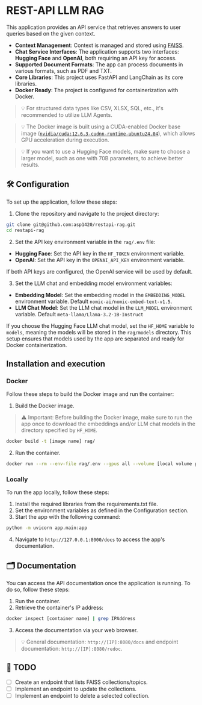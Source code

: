 # REST-API LLM RAG

This application provides an API service that retrieves answers to user queries based on the given context.

- **Context Management**: Context is managed and stored using [FAISS](https://github.com/facebookresearch/faiss).
- **Chat Service Interfaces**: The application supports two interfaces: **Hugging Face** and **OpenAI**, both requiring an API key for access.
- **Supported Document Formats**: The app can process documents in various formats, such as PDF and TXT.
- **Core Libraries**: This project uses FastAPI and LangChain as its core libraries.
- **Docker Ready**: The project is configured for containerization with Docker.

> 💡 For structured data types like CSV, XLSX, SQL, etc., it's recommended to utilize LLM Agents.

> 💡 The Docker image is built using a CUDA-enabled Docker base image ([`nvidia/cuda:12.6.3-cudnn-runtime-ubuntu24.04`](https://hub.docker.com/layers/nvidia/cuda/12.6.3-cudnn-runtime-ubuntu24.04/images/sha256-23debbe74125dc84df96df79cff42079b3b15265c27140714fd27b5aa718faa4)), which allows GPU acceleration during execution.

> 💡 If you want to use a Hugging Face models, make sure to choose a larger model, such as one with 70B parameters, to achieve better results.

## 🛠️ Configuration

To set up the application, follow these steps:

1. Clone the repository and navigate to the project directory:
```bash
git clone git@github.com:asp1420/restapi-rag.git
cd restapi-rag
```

2. Set the API key environment variable in the `rag/.env` file:

- **Hugging Face**: Set the API key in the `HF_TOKEN` environment variable.
- **OpenAI**: Set the API key in the `OPENAI_API_KEY` environment variable.

If both API keys are configured, the OpenAI service will be used by default.

3. Set the LLM chat and embedding model environment variables:  

- **Embedding Model**: Set the embedding model in the `EMBEDDING_MODEL` environment variable. Default `nomic-ai/nomic-embed-text-v1.5`.
- **LLM Chat Model**: Set the LLM chat model in the `LLM_MODEL` environment variable. Default `meta-llama/Llama-3.2-1B-Instruct`

If you choose the Hugging Face LLM chat model, set the `HF_HOME` variable to `models`, meaning the models will be stored in the `rag/models` directory. This setup ensures that models used by the app are separated and ready for Docker containerization.

## Installation and execution

### Docker

Follow these steps to build the Docker image and run the container:

1. Build the Docker image. 

> ⚠️ Important: Before building the Docker image, make sure to run the app once to download the embeddings and/or LLM chat models in the directory specified by `HF_HOME`.

```bash
docker build -t [image name] rag/
```

2. Run the container.

```bash
docker run --rm --env-file rag/.env --gpus all --volume [local volume path]:/api/db --name [container name] [image name]
```

### Locally

To run the app locally, follow these steps:

1. Install the required libraries from the requirements.txt file.
2. Set the environment variables as defined in the Configuration section.
3. Start the app with the following command:

```bash
python -m uvicorn app.main:app
```

4. Navigate to `http://127.0.0.1:8000/docs` to access the app's documentation.

## 🗂️ Documentation

You can access the API documentation once the application is running. To do so, follow these steps:

1. Run the container.
2. Retrieve the container's IP address:

```bash
docker inspect [container name] | grep IPAddress
```

3. Access the documentation via your web browser.

> 💡 General documentation: `http://[IP]:8080/docs` and endpoint documentation: `http://[IP]:8080/redoc`.


## 📝 TODO

- [ ] Create an endpoint that lists FAISS collections/topics.
- [ ] Implement an endpoint to update the collections.
- [ ] Implement an endpoint to delete a selected collection.
